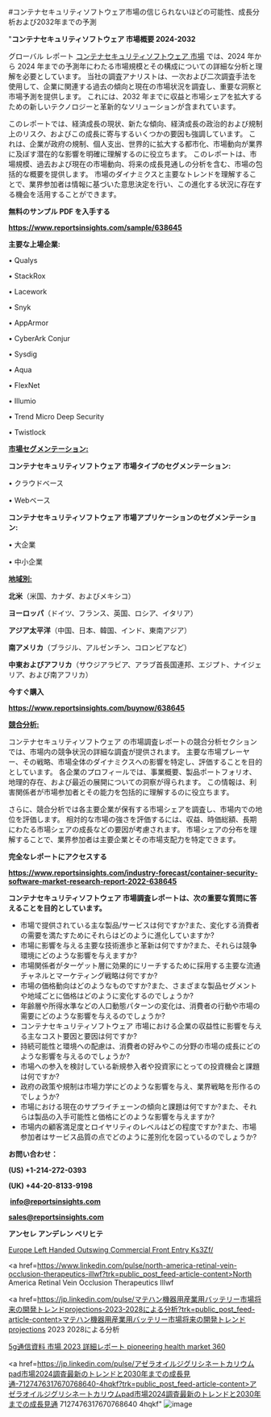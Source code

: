 #コンテナセキュリティソフトウェア市場の信じられないほどの可能性、成長分析および2032年までの予測

"<strong>コンテナセキュリティソフトウェア 市場概要 2024-2032</strong>

グローバル レポート <a href=https://www.reportsinsights.com/sample/638645>コンテナセキュリティソフトウェア 市場</a> では、2024 年から 2024 年までの予測年にわたる市場規模とその構成についての詳細な分析と理解を必要としています。 当社の調査アナリストは、一次および二次調査手法を使用して、企業に関連する過去の傾向と現在の市場状況を調査し、重要な洞察と市場予測を提供します。 これには、2032 年までに収益と市場シェアを拡大​​するための新しいテクノロジーと革新的なソリューションが含まれています。

このレポートでは、経済成長の現状、新たな傾向、経済成長の政治的および規制上のリスク、およびこの成長に寄与するいくつかの要因も強調しています。 これは、企業が政府の規制、個人支出、世界的に拡大する都市化、市場動向が業界に及ぼす潜在的な影響を明確に理解するのに役立ちます。 このレポートは、市場規模、過去および現在の市場動向、将来の成長見通しの分析を含む、市場の包括的な概要を提供します。 市場のダイナミクスと主要なトレンドを理解することで、業界参加者は情報に基づいた意思決定を行い、この進化する状況に存在する機会を活用することができます。

<strong><b>無料のサンプル PDF を入手する</b></strong>

<a href=https://www.reportsinsights.com/sample/638645><strong><u>https://www.reportsinsights.com/sample/638645</u></strong></a>

<strong>主要な上場企業:</strong>

• Qualys

• StackRox

• Lacework

• Snyk

• AppArmor

• CyberArk Conjur

• Sysdig

• Aqua

• FlexNet

• Illumio

• Trend Micro Deep Security

• Twistlock

<strong><u>市場セグメンテーション</u></strong><strong><u>:</u></strong>

<strong>コンテナセキュリティソフトウェア 市場タイプのセグメンテーション:</strong>

• クラウドベース

• Webベース

<strong>コンテナセキュリティソフトウェア 市場アプリケーションのセグメンテーション:</strong>

• 大企業

• 中小企業

<strong><u>地域別</u></strong><strong><u>:</u></strong>

<strong>北米</strong>（米国、カナダ、およびメキシコ）

<strong>ヨーロッパ</strong>（ドイツ、フランス、英国、ロシア、イタリア）

<strong>アジア太平洋</strong>（中国、日本、韓国、インド、東南アジア）

<strong>南アメリカ</strong>（ブラジル、アルゼンチン、コロンビアなど）

<strong>中東およびアフリカ</strong>（サウジアラビア、アラブ首長国連邦、エジプト、ナイジェリア、および南アフリカ）

<strong>今すぐ購入</strong>

<a href=https://www.reportsinsights.com/buynow/638645><strong><u>https://www.reportsinsights.com/buynow/638645</u></strong></a>

<strong><u>競合分析:</u></strong>

コンテナセキュリティソフトウェア の市場調査レポートの競合分析セクションでは、市場内の競争状況の詳細な調査が提供されます。 主要な市場プレーヤー、その戦略、市場全体のダイナミクスへの影響を特定し、評価することを目的としています。 各企業のプロフィールでは、事業概要、製品ポートフォリオ、地理的存在、および最近の展開についての洞察が得られます。 この情報は、利害関係者が市場参加者とその能力を包括的に理解するのに役立ちます。

さらに、競合分析では各主要企業が保有する市場シェアを調査し、市場内での地位を評価します。 相対的な市場の強さを評価するには、収益、時価総額、長期にわたる市場シェアの成長などの要因が考慮されます。 市場シェアの分布を理解することで、業界参加者は主要企業とその市場支配力を特定できます。

<strong>完全なレポートにアクセスする</strong>

<a href=https://www.reportsinsights.com/industry-forecast/container-security-software-market-research-report-2022-638645><strong><u><b>https://www.reportsinsights.com/industry-forecast/container-security-software-market-research-report-2022-638645</b></u></strong></a>

<strong><b>コンテナセキュリティソフトウェア 市場調査レポートは、次の重要な質問に答えることを目的としています。</b></strong>
<ul>
  <li>市場で提供されている主な製品/サービスは何ですか?また、変化する消費者の需要を満たすためにそれらはどのように進化していますか?</li>
  <li>市場に影響を与える主要な技術進歩と革新は何ですか?また、それらは競争環境にどのような影響を与えますか?</li>
  <li>市場関係者がターゲット層に効果的にリーチするために採用する主要な流通チャネルとマーケティング戦略は何ですか?</li>
  <li>市場の価格動向はどのようなものですか?また、さまざまな製品セグメントや地域ごとに価格はどのように変化するのでしょうか?</li>
  <li>年齢層や所得水準などの人口動態パターンの変化は、消費者の行動や市場の需要にどのような影響を与えるのでしょうか?</li>
  <li>コンテナセキュリティソフトウェア 市場における企業の収益性に影響を与える主なコスト要因と要因は何ですか?</li>
  <li>持続可能性と環境への配慮は、消費者の好みやこの分野の市場の成長にどのような影響を与えるのでしょうか?</li>
  <li>市場への参入を検討している新規参入者や投資家にとっての投資機会と課題は何ですか?</li>
  <li>政府の政策や規制は市場力学にどのような影響を与え、業界戦略を形作るのでしょうか?</li>
  <li>市場における現在のサプライチェーンの傾向と課題は何ですか?また、それらは製品の入手可能性と価格にどのような影響を与えますか?</li>
  <li>市場内の顧客満足度とロイヤリティのレベルはどの程度ですか?また、市場参加者はサービス品質の点でどのように差別化を図っているのでしょうか?</li>
</ul>
<strong>お問い合わせ：</strong>

<strong>(US) +1-214-272-0393</strong>

<strong>(UK) +44-20-8133-9198</strong>

<strong> </strong><a href=info@reportsinsights.com><strong><u>info@reportsinsights.com</u></strong></a>

<a href=sales@reportsinsights.com><strong><u>sales@reportsinsights.com</u></strong></a>

<strong>アンセレ アンデレン ベリヒテ</strong>

<a href=https://www.linkedin.com/pulse/europe-left-handed-outswing-commercial-front-entry-ks3zf/>Europe Left Handed Outswing Commercial Front Entry Ks3Zf/</a>

<a href=https://www.linkedin.com/pulse/north-america-retinal-vein-occlusion-therapeutics-illwf?trk=public_post_feed-article-content>North America Retinal Vein Occlusion Therapeutics Illwf</a>

<a href=https://jp.linkedin.com/pulse/マテハン機器用産業用バッテリー市場将来の開発トレンドprojections-2023-2028による分析?trk=public_post_feed-article-content>マテハン機器用産業用バッテリー市場将来の開発トレンドprojections 2023 2028による分析</a>

<a href=https://www.linkedin.com/pulse/5g通信資料-市場-2023-詳細レポート-pioneering-health-market-360/>5g通信資料 市場 2023 詳細レポート pioneering health market 360</a>

<a href=https://jp.linkedin.com/pulse/アゼラオイルジグリシネートカリウムpad市場2024調査最新のトレンドと2030年までの成長見通-7127476317670768640-4hqkf?trk=public_post_feed-article-content>アゼラオイルジグリシネートカリウムpad市場2024調査最新のトレンドと2030年までの成長見通 7127476317670768640 4hqkf</a>"
![image](https://github.com/aakesh123242/RIMarket/assets/158431203/edb5cc78-c539-49ee-9838-6c770a5f5eff)
